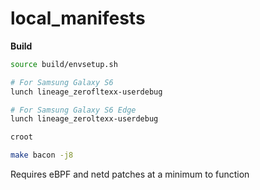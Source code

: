 # local_manifests

**Build**
```bash
source build/envsetup.sh

# For Samsung Galaxy S6
lunch lineage_zerofltexx-userdebug

# For Samsung Galaxy S6 Edge
lunch lineage_zeroltexx-userdebug

croot

make bacon -j8
```

Requires eBPF and netd patches at a minimum to function
